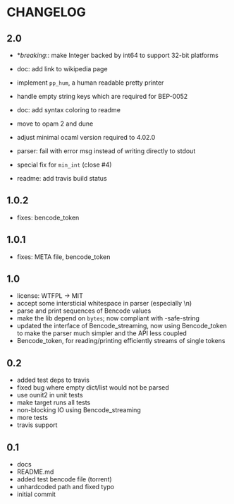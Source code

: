 # CHANGELOG

## 2.0

- **breaking*:: make Integer backed by int64 to support 32-bit platforms

- doc: add link to wikipedia page
- implement `pp_hum`, a human readable pretty printer
- handle empty string keys which are required for BEP-0052
- doc: add syntax coloring to readme
- move to opam 2 and dune
- adjust minimal ocaml version required to 4.02.0
- parser: fail with error msg instead of writing directly to stdout
- special fix for `min_int` (close #4)
- readme: add travis build status

## 1.0.2

- fixes: bencode_token

## 1.0.1

- fixes: META file, bencode_token

## 1.0

- license: WTFPL -> MIT
- accept some intersticial whitespace in parser (especially \n)
- parse and print sequences of Bencode values
- make the lib depend on `bytes`; now compliant with -safe-string
- updated the interface of Bencode_streaming, now using
  Bencode_token to make the parser much simpler and the API
  less coupled
- Bencode_token, for reading/printing efficiently streams of single tokens

## 0.2
- added test deps to travis
- fixed bug where empty dict/list would not be parsed
- use ounit2 in unit tests
- make target runs all tests
- non-blocking IO using Bencode_streaming
- more tests
- travis support

## 0.1

- docs
- README.md
- added test bencode file (torrent)
- unhardcoded path and fixed typo
- initial commit

